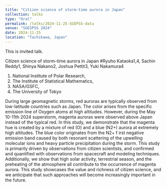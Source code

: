 ```yaml
---
title: "Citizen science of storm-time aurora in Japan"
collection: talks
type: "Oral"
permalink: /talks/2024-11-25-SGEPSS-data
venue: "SGESPSS 2024"
date: 2024-11-25
location: "Tachikawa, Japan"
---
```


This is invited talk.

Citizen science of storm-time aurora in Japan 
#Ryuho Kataoka1,4, Sachin Reddy1, Shinya Nakano2, Joshua Pettit3, Yuki Nakamura4
1) National Institute of Polar Research, 
2) The Institute of Statistical Mathematics, 
3) NASA/GSFC, 
4) The University of Tokyo 

During large geomagnetic storms, red auroras are typically observed from low-latitude countries such as Japan. The color arises from the specific emission line of Oxygen atoms at high altitudes. However, during the May 10-11th 2024 superstorm, magenta auroras were observed above Japan instead of the typical red. In this study, we demonstrate that the magenta hue is created by a mixture of red (O) and a blue (N2+) aurora at extremely high altitudes. The blue color originates from the N2+ f irst negative emission band caused by both resonant scattering of the upwelling molecular ions and heavy particle precipitation during the storm. This study is primarily driven by observations from citizen scientists, and confirmed and quantified with observations from spacecraft and modeling techniques. Additionally, we show that high solar activity, terrestrial season, and the preheating of the atmosphere all contribute to the occurrence of magenta aurora. This study showcases the value and richness of citizen science, and we anticipate that such approaches will become increasingly important in the future.
